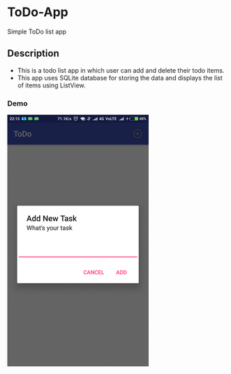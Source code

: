 # ToDo-App
Simple ToDo list app

## Description
* This is a todo list app in which user can add and delete their todo items.
* This app uses SQLite database for storing the data and displays the list of items using ListView.

### Demo
![Alt Text](https://github.com/Samarth175/ToDo-App/blob/master/demo.gif)
